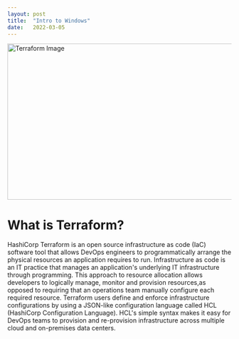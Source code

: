```yaml
---
layout: post
title:  "Intro to Windows"
date:   2022-03-05
---
```

<html>
<head>
<meta charset="utf-8">
<title>Intro to Windows</title>
<style></style>
</head>
<body>
<img src="https://www.techadvisor.com/cmsdata/features/3616106/windows_logo_thumb800.png" alt="Terraform Image" width="600" height="350">
<h1>What is Terraform?</h1>
<p> HashiCorp Terraform is an open source infrastructure as code (IaC) software tool that allows DevOps engineers to programmatically arrange the physical resources an application requires to run. Infrastructure as code is an IT practice that manages an application's underlying IT infrastructure through programming. This approach to resource allocation allows developers to logically manage, monitor and provision resources,as opposed to requiring that an operations team manually configure each required resource. Terraform users define and enforce infrastructure configurations by using a JSON-like configuration language called HCL (HashiCorp Configuration Language). HCL's simple syntax makes it easy for DevOps teams to provision and re-provision infrastructure across multiple cloud and on-premises data centers.</p>
</body>
</head>